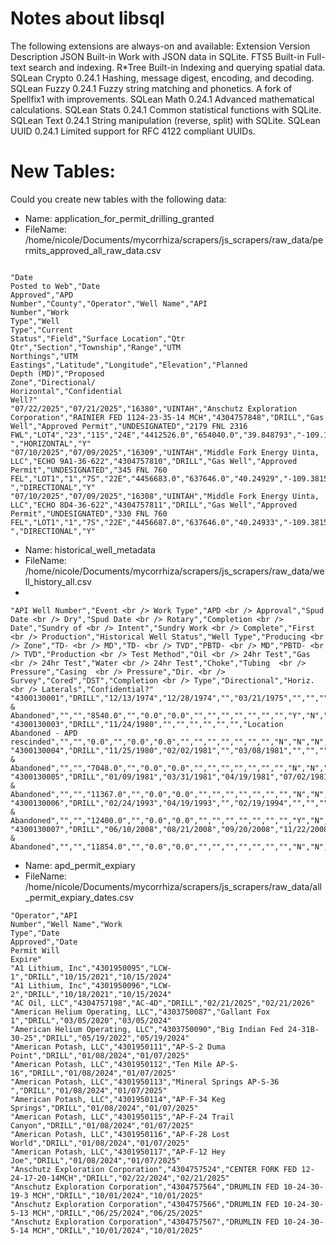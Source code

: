 # Notes about libsql

The following extensions are always-on and available:
Extension Version Description
JSON Built-in Work with JSON data in SQLite.
FTS5 Built-in Full-text search and indexing.
R\*Tree Built-in Indexing and querying spatial data.
SQLean Crypto 0.24.1 Hashing, message digest, encoding, and decoding.
SQLean Fuzzy 0.24.1 Fuzzy string matching and phonetics. A fork of Spellfix1 with improvements.
SQLean Math 0.24.1 Advanced mathematical calculations.
SQLean Stats 0.24.1 Common statistical functions with SQLite.
SQLean Text 0.24.1 String manipulation (reverse, split) with SQLite.
SQLean UUID 0.24.1 Limited support for RFC 4122 compliant UUIDs.

# New Tables:

Could you create new tables with the following data:

- Name: application_for_permit_drilling_granted
- FileName:
  /home/nicole/Documents/mycorrhiza/scrapers/js_scrapers/raw_data/permits_approved_all_raw_data.csv

```csv

"Date
Posted to Web","Date
Approved","APD
Number","County","Operator","Well Name","API
Number","Work
Type","Well
Type","Current
Status","Field","Surface Location","Qtr Qtr","Section","Township","Range","UTM
Northings","UTM
Eastings","Latitude","Longitude","Elevation","Planned
Depth (MD)","Proposed
Zone","Directional/
Horizontal","Confidential
Well?"
"07/22/2025","07/21/2025","16380","UINTAH","Anschutz Exploration Corporation","RAINIER FED 1124-23-35-14 MCH","4304757848","DRILL","Gas Well","Approved Permit","UNDESIGNATED","2179 FNL 2316 FWL","LOT4","23","11S","24E","4412526.0","654040.0","39.848793","-109.19942","6020","20781","MNCS ","HORIZONTAL","Y"
"07/10/2025","07/09/2025","16309","UINTAH","Middle Fork Energy Uinta, LLC","ECHO 9A1-36-622","4304757810","DRILL","Gas Well","Approved Permit","UNDESIGNATED","345 FNL 760 FEL","LOT1","1","7S","22E","4456683.0","637646.0","40.24929","-109.38159","5139","12452","MVRD ","DIRECTIONAL","Y"
"07/10/2025","07/09/2025","16308","UINTAH","Middle Fork Energy Uinta, LLC","ECHO 8D4-36-622","4304757811","DRILL","Gas Well","Approved Permit","UNDESIGNATED","330 FNL 760 FEL","LOT1","1","7S","22E","4456687.0","637646.0","40.24933","-109.38159","5138","12507","MVRD ","DIRECTIONAL","Y"
```

- Name: historical_well_metadata
- FileName:
  /home/nicole/Documents/mycorrhiza/scrapers/js_scrapers/raw_data/well_history_all.csv
-

```csv
"API Well Number","Event <br /> Work Type","APD <br /> Approval","Spud Date <br /> Dry","Spud Date <br /> Rotary","Completion <br /> Date","Sundry of <br /> Intent","Sundry Work <br /> Complete","First <br /> Production","Historical Well Status","Well Type","Producing <br /> Zone","TD- <br /> MD","TD- <br /> TVD","PBTD- <br /> MD","PBTD- <br /> TVD","Production <br /> Test Method","Oil <br /> 24hr Test","Gas <br /> 24hr Test","Water <br /> 24hr Test","Choke","Tubing  <br /> Pressure","Casing  <br /> Pressure","Dir. <br /> Survey","Cored","DST","Completion <br /> Type","Directional","Horiz. <br /> Laterals","Confidential?"
"4300130001","DRILL","12/13/1974","12/28/1974","","03/21/1975","","","","Plugged & Abandoned","","","8540.0","","0.0","0.0","","","","","","","","Y","N","Y","","Directional","0","N"
"4300130003","DRILL","11/24/1980","","","","","","","Location Abandoned - APD rescinded","","","0.0","","0.0","0.0","","","","","","","","N","N","N","","","0","N"
"4300130004","DRILL","11/25/1980","02/02/1981","","03/08/1981","","","","Plugged & Abandoned","","","7048.0","","0.0","0.0","","","","","","","","N","N","N","","Vertical","0","N"
"4300130005","DRILL","01/09/1981","03/31/1981","04/19/1981","07/02/1981","","","","Plugged & Abandoned","","","11367.0","","0.0","0.0","","","","","","","","N","N","N","","Vertical","0","N"
"4300130006","DRILL","02/24/1993","04/19/1993","","02/19/1994","","","","Plugged & Abandoned","","","12400.0","","0.0","0.0","","","","","","","","Y","N","N","","Vertical","0","N"
"4300130007","DRILL","06/10/2008","08/21/2008","09/20/2008","11/22/2008","","","","Plugged & Abandoned","","","11854.0","","0.0","0.0","","","","","","","","N","N","N","","Vertical","0","N"
```

- Name: apd_permit_expiary
- FileName:
  /home/nicole/Documents/mycorrhiza/scrapers/js_scrapers/raw_data/all_permit_expiary_dates.csv

```csv
"Operator","API
Number","Well Name","Work
Type","Date
Approved","Date
Permit Will
Expire"
"A1 Lithium, Inc","4301950095","LCW-1","DRILL","10/15/2021","10/15/2024"
"A1 Lithium, Inc","4301950096","LCW-2","DRILL","10/18/2021","10/15/2024"
"AC Oil, LLC","4304757198","AC-4D","DRILL","02/21/2025","02/21/2026"
"American Helium Operating, LLC","4303750087","Gallant Fox 1","DRILL","03/05/2020","03/05/2024"
"American Helium Operating, LLC","4303750090","Big Indian Fed 24-31B-30-25","DRILL","05/19/2022","05/19/2024"
"American Potash, LLC","4301950111","AP-S-2 Duma Point","DRILL","01/08/2024","01/07/2025"
"American Potash, LLC","4301950112","Ten Mile AP-S-16","DRILL","01/08/2024","01/07/2025"
"American Potash, LLC","4301950113","Mineral Springs AP-S-36 ","DRILL","01/08/2024","01/07/2025"
"American Potash, LLC","4301950114","AP-F-34 Keg Springs","DRILL","01/08/2024","01/07/2025"
"American Potash, LLC","4301950115","AP-F-24 Trail Canyon","DRILL","01/08/2024","01/07/2025"
"American Potash, LLC","4301950116","AP-F-28 Lost World","DRILL","01/08/2024","01/07/2025"
"American Potash, LLC","4301950117","AP-F-12 Hey Joe","DRILL","01/08/2024","01/07/2025"
"Anschutz Exploration Corporation","4304757524","CENTER FORK FED 12-24-17-20-14MCH","DRILL","02/22/2024","02/21/2025"
"Anschutz Exploration Corporation","4304757564","DRUMLIN FED 10-24-30-19-3 MCH","DRILL","10/01/2024","10/01/2025"
"Anschutz Exploration Corporation","4304757566","DRUMLIN FED 10-24-30-5-13 MCH","DRILL","06/25/2024","06/25/2025"
"Anschutz Exploration Corporation","4304757567","DRUMLIN FED 10-24-30-5-14 MCH","DRILL","10/01/2024","10/01/2025"
```

